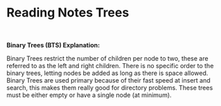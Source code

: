 # Reading Notes Trees

<br>

**Binary Trees (BTS) Explanation:**

Binary Trees restrict the number of children per node to two, these are referred to as the left and right children.
There is no specific order to the binary trees, letting nodes be added as long as there is space allowed.
Binary Trees are used primary because of their fast speed at insert and search, this makes them really good for directory problems.
These trees must be either empty or have a single node (at minimum).
